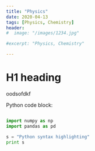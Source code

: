 ```yaml
---
title: "Physics"
date: 2020-04-13
tags: [Physics, Chemistry]
header:
#  image: "/images/1234.jpg"

#excerpt: "Physics, Chemistry"

---
```


# H1 heading



oodsofdkf



Python code block:


```python

import numpy as np
import pandas as pd

s = "Python syntax highlighting"
print s

```
